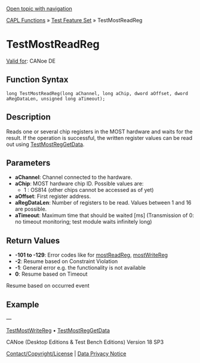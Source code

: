 [Open topic with navigation](../../../../../CANoeDEFamily.htm#Topics/CAPLFunctions/Test/Functions/CAPLfunctionTestMostReadReg.md)

[CAPL Functions](../../CAPLfunctions.md) » [Test Feature Set](../CAPLfunctionsTFSOverview.md) » TestMostReadReg

# TestMostReadReg

[Valid for](../../../Shared/FeatureAvailability.md): CANoe DE

## Function Syntax

```plaintext
long TestMostReadReg(long aChannel, long aChip, dword aOffset, dword aRegDataLen, unsigned long aTimeout);
```

## Description

Reads one or several chip registers in the MOST hardware and waits for the result. If the operation is successful, the written register values can be read out using [TestMostRegGetData](CAPLfunctionTestMostRegGetData.md).

## Parameters

- **aChannel**: Channel connected to the hardware.
- **aChip**: MOST hardware chip ID. Possible values are:
  - 1 : OS814 (other chips cannot be accessed as of yet)
- **aOffset**: First register address.
- **aRegDataLen**: Number of registers to be read. Values between 1 and 16 are possible.
- **aTimeout**: Maximum time that should be waited [ms] (Transmission of 0: no timeout monitoring; test module waits infinitely long)

## Return Values

- **-101 to -129**: Error codes like for [mostReadReg](../../MOST/Functions/CAPLfunctionMOSTReadReg.md), [mostWriteReg](../../MOST/Functions/CAPLfunctionMOSTWriteReg.md)
- **-2**: Resume based on Constraint Violation
- **-1**: General error e.g. the functionality is not available
- **0**: Resume based on Timeout

Resume based on occurred event

## Example

—

[TestMostWriteReg](CAPLfunctionTestMostWriteReg.md) • [TestMostRegGetData](CAPLfunctionTestMostRegGetData.md)

CANoe (Desktop Editions & Test Bench Editions) Version 18 SP3

[Contact/Copyright/License](../../../Shared/ContactCopyrightLicense.md) | [Data Privacy Notice](https://www.vector.com/int/en/company/get-info/privacy-policy/)
